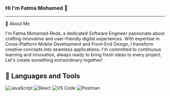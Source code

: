 ### Hi I'm Fatma Mohamed 👋
______________________________________________________________________________________________________________________________________________________________________________________________
🚀 About Me

 I'm Fatma Mohamed-Reda, a dedicated Software Engineer passionate about crafting innovative and user-friendly digital experiences. With expertise in Cross-Platform Mobile Development and Front-End Design, I transform creative concepts into seamless applications. I'm committed to continuous learning and innovation, always ready to bring fresh ideas to every project. Let's create something extraordinary together!
   
## 🔗 Languages and Tools 
![JavaScript](https://img.shields.io/badge/JavaScript-F7DF1E?style=flat&logo=javascript&logoColor=black)
![React](https://img.shields.io/badge/React-61DAFB?style=flat&logo=react&logoColor=black)
![VS Code](https://img.shields.io/badge/VS%20Code-0078d7.svg?style=flat&logo=visual-studio-code&logoColor=white)
![Postman](https://img.shields.io/badge/Postman-FF6C37?style=flat&logo=postman&logoColor=white)

